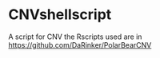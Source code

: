 # CNVshellscript
A script for CNV
the Rscripts used are in https://github.com/DaRinker/PolarBearCNV
